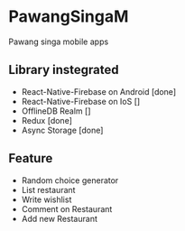 # PawangSingaM
Pawang singa mobile apps

## Library instegrated
 - React-Native-Firebase on Android [done]
 - React-Native-Firebase on IoS []
 - OfflineDB Realm []
 - Redux [done]
 - Async Storage [done]

 ## Feature
 - Random choice generator
 - List restaurant
 - Write wishlist 
 - Comment on Restaurant
 - Add new Restaurant